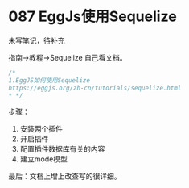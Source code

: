 # 087 EggJs使用Sequelize

未写笔记，待补充

指南->教程->Sequelize   自己看文档。

```js
/*
1.EggJS如何使用Sequelize
https://eggjs.org/zh-cn/tutorials/sequelize.html
* */
```



步骤：

1. 安装两个插件
2. 开启插件
3. 配置插件数据库有关的内容
4. 建立mode模型

最后：文档上增上改查写的很详细。